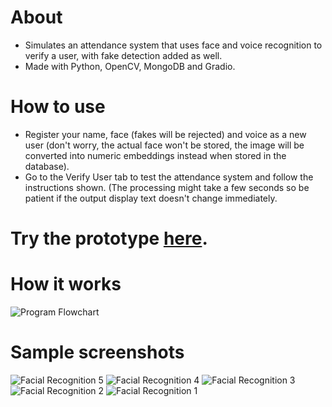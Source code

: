 # About
- Simulates an attendance system that uses face and voice recognition to verify a user, with fake detection added as well.
- Made with Python, OpenCV, MongoDB and Gradio.

# How to use
- Register your name, face (fakes will be rejected) and voice as a new user (don't worry, the actual face won't be stored, the image will be converted into numeric embeddings instead when stored in the database).
- Go to the Verify User tab to test the attendance system and follow the instructions shown. (The processing might take a few seconds so be patient if the output display text doesn't change immediately.

# Try the prototype [here](https://huggingface.co/spaces/BoldActionMan/Facial-and-Voice-Recognition-with-Fake-Detection).

# How it works

![Program Flowchart](https://github.com/user-attachments/assets/6d429090-b078-4dee-97b7-f1f9fa7760a6)

# Sample screenshots

![Facial Recognition 5](https://github.com/user-attachments/assets/7a1b6076-c10e-4eb8-b992-588d27627a90)
![Facial Recognition 4](https://github.com/user-attachments/assets/55dfb2a6-0a07-41ae-b61a-3605c593d125)
![Facial Recognition 3](https://github.com/user-attachments/assets/cb221fba-c2a0-4b99-8a4f-e8b7dd8732d3)
![Facial Recognition 2](https://github.com/user-attachments/assets/fad9a899-c9e6-4356-9f50-d297e1e5f5b0)
![Facial Recognition 1](https://github.com/user-attachments/assets/c4982a01-e32a-40c6-b2e7-4a0f295404dd)
